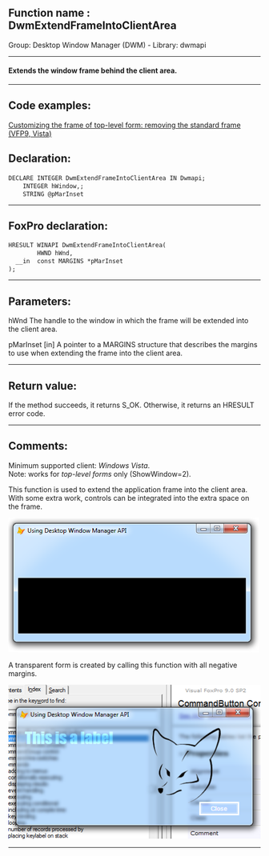 
## Function name : DwmExtendFrameIntoClientArea
Group: Desktop Window Manager (DWM) - Library: dwmapi    
***  


#### Extends the window frame behind the client area.
***  


## Code examples:
[Customizing the frame of top-level form: removing the standard frame (VFP9, Vista)](../../samples/sample_574.md)  

## Declaration:
```foxpro  
DECLARE INTEGER DwmExtendFrameIntoClientArea IN Dwmapi;
	INTEGER hWindow,;
	STRING @pMarInset  
```  
***  


## FoxPro declaration:
```foxpro  
HRESULT WINAPI DwmExtendFrameIntoClientArea(
        HWND hWnd,
  __in  const MARGINS *pMarInset
);  
```  
***  


## Parameters:
hWnd
The handle to the window in which the frame will be extended into the client area.

pMarInset [in]
A pointer to a MARGINS structure that describes the margins to use when extending the frame into the client area.  
***  


## Return value:
If the method succeeds, it returns S_OK. Otherwise, it returns an HRESULT error code.  
***  


## Comments:
Minimum supported client: <Em>Windows Vista</Em>.  
Note: works for <Em>top-level forms</Em> only (ShowWindow=2).  
  
This function is used to extend the application frame into the client area. With some extra work, controls can be integrated into the extra space on the frame.  
  
<img src="images/dwm_extendedframe.png">  
  
A transparent form is created by calling this function with all negative margins.  
  
<img src="images/dwm_extendedframe_01.png">  
  
***  

